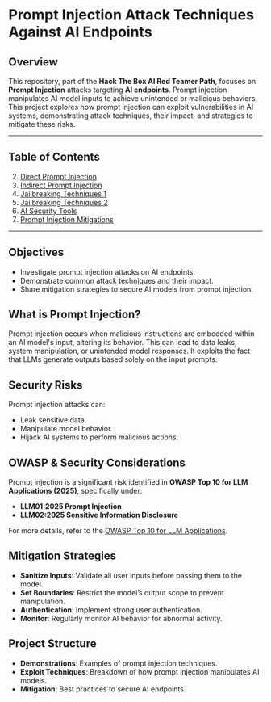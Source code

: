 # Prompt Injection Attack Techniques Against AI Endpoints

## Overview

This repository, part of the **Hack The Box AI Red Teamer Path**, focuses on **Prompt Injection** attacks targeting **AI endpoints**. Prompt injection manipulates AI model inputs to achieve unintended or malicious behaviors. This project explores how prompt injection can exploit vulnerabilities in AI systems, demonstrating attack techniques, their impact, and strategies to mitigate these risks.

---

## Table of Contents

2. [Direct Prompt Injection](directinjection.md)
3. [Indirect Prompt Injection](indirectinjection.md)
5. [Jailbreaking Techniques 1](jailbreak.md)
6. [Jailbreaking Techniques 2](jailbreak2.md)
7. [AI Security Tools](security.md)
8. [Prompt Injection Mitigations](mitigations.md)

---

## Objectives

- Investigate prompt injection attacks on AI endpoints.
- Demonstrate common attack techniques and their impact.
- Share mitigation strategies to secure AI models from prompt injection.

## What is Prompt Injection?

Prompt injection occurs when malicious instructions are embedded within an AI model's input, altering its behavior. This can lead to data leaks, system manipulation, or unintended model responses. It exploits the fact that LLMs generate outputs based solely on the input prompts.

## Security Risks

Prompt injection attacks can:
- Leak sensitive data.
- Manipulate model behavior.
- Hijack AI systems to perform malicious actions.

## OWASP & Security Considerations

Prompt injection is a significant risk identified in **OWASP Top 10 for LLM Applications (2025)**, specifically under:
- **LLM01:2025 Prompt Injection**
- **LLM02:2025 Sensitive Information Disclosure**

For more details, refer to the [OWASP Top 10 for LLM Applications](https://genai.owasp.org/resource/owasp-top-10-for-llm-applications-2025/).

## Mitigation Strategies

- **Sanitize Inputs**: Validate all user inputs before passing them to the model.
- **Set Boundaries**: Restrict the model’s output scope to prevent manipulation.
- **Authentication**: Implement strong user authentication.
- **Monitor**: Regularly monitor AI behavior for abnormal activity.

## Project Structure

- **Demonstrations**: Examples of prompt injection techniques.
- **Exploit Techniques**: Breakdown of how prompt injection manipulates AI models.
- **Mitigation**: Best practices to secure AI endpoints.
